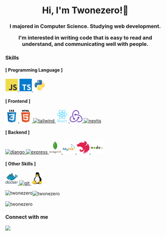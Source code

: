 <h1 align="center">Hi, I'm Twonezero!👋</h1>
<h3 align="center">I majored in Computer Science. Studying web development.

I'm interested in writing code that is easy to read and understand, and communicating well with people.

</h3>

<h3 align="left">Skills</h3>
<h4>[ Programming Language ]</h4>
<p align="left">  <a href="https://developer.mozilla.org/en-US/docs/Web/JavaScript" target="_blank" rel="noreferrer"> <img src="https://raw.githubusercontent.com/devicons/devicon/master/icons/javascript/javascript-original.svg" alt="javascript" width="40" height="40"/> </a><a href="https://www.typescriptlang.org/" target="_blank" rel="noreferrer"> <img src="https://raw.githubusercontent.com/devicons/devicon/master/icons/typescript/typescript-original.svg" alt="typescript" width="40" height="40"/> </a> <a href="https://www.python.org" target="_blank" rel="noreferrer"> <img src="https://raw.githubusercontent.com/devicons/devicon/master/icons/python/python-original.svg" alt="python" width="40" height="40"/> </a>
<h4>[ Frontend ]</h4>
<a href="https://www.w3schools.com/css/" target="_blank" rel="noreferrer"> <img src="https://raw.githubusercontent.com/devicons/devicon/master/icons/css3/css3-original-wordmark.svg" alt="css3" width="40" height="40"/> </a> <a href="https://www.w3.org/html/" target="_blank" rel="noreferrer"> <img src="https://raw.githubusercontent.com/devicons/devicon/master/icons/html5/html5-original-wordmark.svg" alt="html5" width="40" height="40"/> </a><a href="https://tailwindcss.com/" target="_blank" rel="noreferrer"> <img src="https://www.vectorlogo.zone/logos/tailwindcss/tailwindcss-icon.svg" alt="tailwind" width="40" height="40"/> </a> <a href="https://reactjs.org/" target="_blank" rel="noreferrer"> <img src="https://raw.githubusercontent.com/devicons/devicon/master/icons/react/react-original-wordmark.svg" alt="react" width="40" height="40"/> </a><a href="https://redux.js.org" target="_blank" rel="noreferrer"> <img src="https://raw.githubusercontent.com/devicons/devicon/master/icons/redux/redux-original.svg" alt="redux" width="40" height="40"/> </a><a href="https://nextjs.org/" target="_blank" rel="noreferrer"> <img src="https://github.com/TwOneZero/TwOneZero/assets/74637926/1198c6fd-2394-4ec9-a10f-73a889159a12" alt="nextjs" width="60" height="40"/></a>
<h4>[ Backend ]</h4>
<a href="https://www.djangoproject.com/" target="_blank" rel="noreferrer"> <img src="https://cdn.worldvectorlogo.com/logos/django.svg" alt="django" width="40" height="40"/> </a>  <a href="https://expressjs.com" target="_blank" rel="noreferrer"> <img src="https://github.com/TwOneZero/TwOneZero/assets/74637926/82938022-c70e-4032-8eff-b49ee1d18a1c" alt="express" width="60" height="40"  style="background-color:white;" /> </a>  <a href="https://www.mongodb.com/" target="_blank" rel="noreferrer"> <img src="https://raw.githubusercontent.com/devicons/devicon/master/icons/mongodb/mongodb-original-wordmark.svg" alt="mongodb" width="40" height="40"/> </a> <a href="https://www.mysql.com/" target="_blank" rel="noreferrer"> <img src="https://raw.githubusercontent.com/devicons/devicon/master/icons/mysql/mysql-original-wordmark.svg" alt="mysql" width="40" height="40"/> </a> <a href="https://nestjs.com/" target="_blank" rel="noreferrer"> <img src="https://raw.githubusercontent.com/devicons/devicon/master/icons/nestjs/nestjs-plain.svg" alt="nestjs" width="40" height="40"/> </a> <a href="https://nodejs.org" target="_blank" rel="noreferrer"> <img src="https://raw.githubusercontent.com/devicons/devicon/master/icons/nodejs/nodejs-original-wordmark.svg" alt="nodejs" width="40" height="40"/> </a>   
<h4>[ Other Skills ]</h4>
<a href="https://www.docker.com/" target="_blank" rel="noreferrer"> <img src="https://raw.githubusercontent.com/devicons/devicon/master/icons/docker/docker-original-wordmark.svg" alt="docker" width="40" height="40"/> </a> <a href="https://git-scm.com/" target="_blank" rel="noreferrer"> <img src="https://www.vectorlogo.zone/logos/git-scm/git-scm-icon.svg" alt="git" width="40" height="40"/> </a><a href="https://www.linux.org/" target="_blank" rel="noreferrer"> <img src="https://raw.githubusercontent.com/devicons/devicon/master/icons/linux/linux-original.svg" alt="linux" width="40" height="40"/> </a></p>

<p><img align="left" src="https://github-readme-stats.vercel.app/api/top-langs?username=twonezero&show_icons=true&locale=en&layout=compact" alt="twonezero" /></p>

<p><img align="center" src="https://github-readme-stats.vercel.app/api?username=twonezero&show_icons=true&locale=en" alt="twonezero" /></p>
<p><img align="center" src="https://github-readme-streak-stats.herokuapp.com/?user=twonezero&" alt="twonezero" /></p>

<h3 align="left">Connect with me</h3>
<a href="mailto:adnjsdudtm@gmail.com"><img src="https://img.shields.io/badge/Gmail-D0A9F5?style=flat-square&logo=Gmail&logoColor=white&link=mailto:adnjsdudtm@gmail.com"/></a>


[comment]: <express downloaded logo ![image](https://github.com/TwOneZero/TwOneZero/assets/74637926/82938022-c70e-4032-8eff-b49ee1d18a1c)>
[comment]: <nextjs downloaded logo ![image](https://github.com/TwOneZero/TwOneZero/assets/74637926/1198c6fd-2394-4ec9-a10f-73a889159a12)>

